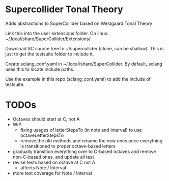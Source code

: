 # Supercollider Tonal Theory

Adds abstractions to SuperCollider based on Westgaard Tonal Theory

Link this into the user extensions folder. On linux: 	~/.local/share/SuperCollider/Extensions/

Download SC source tree to ~/supercollider (clone, can be shallow). This is just to get the testsuite folder to include it.

Create sclang_conf.yaml in ~/.local/share/SuperCollider. By default, sclang uses this
to locate include paths.

Use the example in this repo (sclang_conf.yaml) to add the include of testsuite.

# TODOs

- Octaves should start at C, not A
- WIP
	- fixing usages of letterStepsTo (in note and interval) to use octaveLetterStepsTo
	- remove the old methods and rename the new ones once everything is transitioned to proper octave-based letters
- gradually transition everything over to C-based octaves and remove non-C-based ones, and update all test
- revise tests based on octave at C not A
	- affects Note / Interval
- more test coverage for Note / Interval
